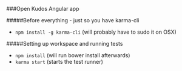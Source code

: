 ###Open Kudos Angular app

#####Before everything - just so you have karma-cli
- ```npm install -g karma-cli``` (will probably have to sudo it on OSX)

#####Setting up workspace and running tests
- ```npm install``` (will run bower install afterwards)
- ```karma start``` (starts the test runner)
